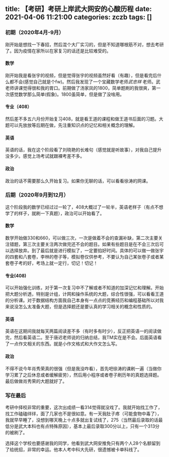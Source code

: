 title: 【考研】考研上岸武大网安的心酸历程
date: 2021-04-06 11:21:00
categories: zczb
tags: []
---
### 初期（2020年4月-9月）
  
  刚开始是想找一下春招，然后混个大厂实习的，但是不知道哪根筋不对，想去考研了。因为疫情在家所以在家复习的话还是比较难受的。
  #### 数学
  刚开始我是看张宇的视频，但是觉得张宇的视频虽然好看（有趣），但是看完后什么都不会(感觉自己就是个fw)。然后我发现了一个宝藏数学老师*武忠祥* 老师。武老师讲课觉得很和我的胃口。前期做了汤家凤的1800，简单题刷的我很爽，第一次感觉数学那么简单(假象)。1800虽简单，但是做了没啥用。
  #### 专业（408）
  然后差不多五六月份开始复习408，就是看王道的课程和做王道书后面的习题。大题可以先放放等后期在做，先注重知识点的记忆和相关概念的理解。
  #### 英语
  英语的话，我在这个阶段看了刘晓艳的长难句（感觉就是听故事），对我自己提升没多少。感觉上场考试就跟裸考差不多。
  #### 政治
  政治的话不需要那么久开始复习。如果你无聊的话，可以看看徐涛的网课。
  
  ### 后期（2020年9月到12月）
  这个阶段我的数学已经过过一轮了，408大概过了一轮半，英语老样子（有点不想学了的样子，就刷一下真题），政治可以开始看了。
  #### 数学
  数学开始做330和660，可以做三次，一次是做着不会的查漏补缺，第二次主要关注错题，第三次主要关注两次做完还不会的题目。如果有些题目是在不会三次后可以选择放弃。到了最后就是进行模拟了，一定要掐好时间。具体的可以做一做张宇的四套和八套卷，李林的卷子等，模拟卷仅供参考，不要认为自己某张卷子或者某套卷子考的好，考场上就一定行，切记！切记！
  #### 专业(408)
  可以开始强化训练，对于第一次复习中不了解或者不知道的加深记忆和理解。开始把大题分析透，特别是计组，计网和操作系统的大题，综合性很强，可以看看王道的分析课。对于数据结构方面我自己本身有一点点的竞赛经历和编程基础所以对我来说没怎么太准备大题，但是选择题还是要认真的学习相关的概念和性质的。
  #### 英语
  英语在这期间我就每天两篇阅读差不多（有时多有时少），反正把英语一的阅读做完，然后看英语二。至于唐迟老师说的归纳总结，我TM实在是不会。后面英语看了一点作文相关的东西。就是小作文格式和大作文怎么写。
  #### 政治
  不得不说今年肖秀荣真的很强（但是我没咋看），首先吧徐涛的课刷一遍（当做你学习累了之后休息或者缓解疲劳），然后用小程序或者卷子刷历年的真题选择题。最后做做肖秀荣的大题就好了。




### 写在最后

考研中择校非常的重要，这次出成绩一看314觉得就没戏了。我就开始找工作了，找工作磕磕绊绊，面了几家也不是很如意。有一天我肚子疼（可能食物中毒了），我就早早睡了，没想到哪天晚上十点多就出复试线了，275（当然最后录取的话最低分是武大本科也有点特殊原因），基本上最后录取300分以上，只有一个313分的被刷了。

选择这个学校也要感谢我的同学，他看到武大网安推免只有两个人28个名额留到了给统招，非常的幸运。他本人考中科大先研，很遗憾被卡单科线了。
